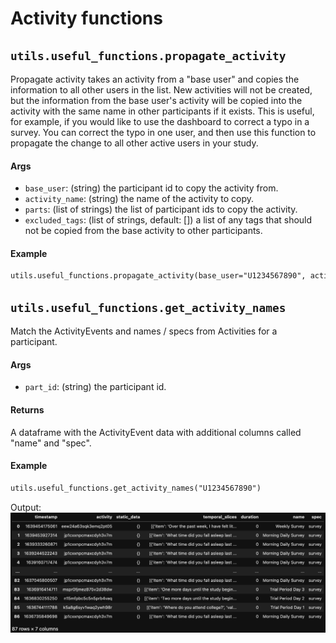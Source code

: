 # Activity functions

## `utils.useful_functions.propagate_activity`
Propagate activity takes an activity from a "base user" and copies the information to all other users in the list. New activities will not be created, but the information from the base user's activity will be copied into the activity with the same name in other participants if it exists. This is useful, for example, if you would like to use the dashboard to correct a typo in a survey. You can correct the typo in one user, and then use this function to propagate the change to all other active users in your study.

#### Args

- `base_user`: (string) the participant id to copy the activity from.
- `activity_name`: (string) the name of the activity to copy.
- `parts`: (list of strings) the list of participant ids to copy the activity.
- `excluded_tags`: (list of strings, default: []) a list of any tags that should not be copied from the base activity to other participants.

#### Example

```markdown
utils.useful_functions.propagate_activity(base_user="U1234567890", activity_name="Sleep Survey", parts=["U11111111", "U22222222"])
```


## `utils.useful_functions.get_activity_names`
Match the ActivityEvents and names / specs from Activities for a participant.

#### Args

- `part_id`: (string) the participant id.

#### Returns
A dataframe with the ActivityEvent data with additional columns called "name" and "spec".

#### Example

```markdown
utils.useful_functions.get_activity_names("U1234567890")
```
Output:
![](assets/activity_names.png)


